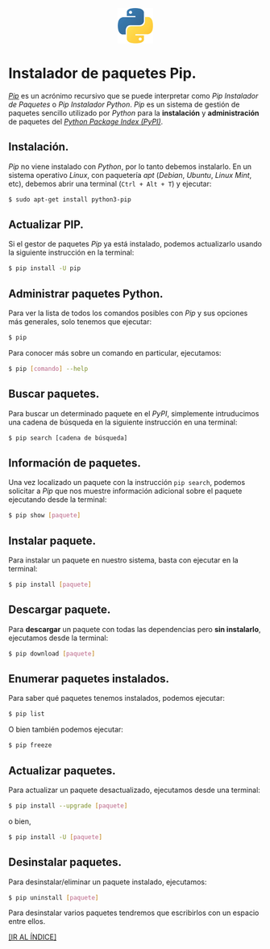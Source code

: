 <p align = "center">
    <img src = "imagenes/logo_python.jpeg" />
</p>

# Instalador de paquetes Pip.

[*Pip*](https://es.wikipedia.org/wiki/Pip_(administrador_de_paquetes)) es un acrónimo recursivo que se puede interpretar como *Pip Instalador de Paquetes* o *Pip Instalador Python*. *Pip* es un sistema de gestión de paquetes sencillo utilizado por *Python* para la **instalación** y **administración** de paquetes del [*Python Package Index (PyPI)*](https://es.wikipedia.org/wiki/Python_Package_Index).

## Instalación.

*Pip* no viene instalado con *Python*, por lo tanto debemos instalarlo. En un sistema operativo *Linux*, con paquetería *apt* (*Debian*, *Ubuntu*, *Linux Mint*, etc), debemos abrir una terminal (`Ctrl + Alt + T`) y ejecutar:
```bash
$ sudo apt-get install python3-pip
```

## Actualizar PIP.

Si el gestor de paquetes *Pip* ya está instalado, podemos actualizarlo usando la siguiente instrucción en la terminal:
```bash
$ pip install -U pip
```

## Administrar paquetes Python.

Para ver la lista de todos los comandos posibles con *Pip* y sus opciones más generales, solo tenemos que ejecutar:
```bash
$ pip
```

Para conocer más sobre un comando en particular, ejecutamos:
```bash
$ pip [comando] --help
```

## Buscar paquetes.

Para buscar un determinado paquete en el *PyPI*, simplemente intruducimos una cadena de búsqueda en la siguiente instrucción en una terminal: 
```bash
$ pip search [cadena de búsqueda]
```

## Información de paquetes.

Una vez localizado un paquete con la instrucción `pip search`, podemos solicitar a *Pip* que nos muestre información adicional sobre el paquete ejecutando desde la terminal:
```bash
$ pip show [paquete]
```

## Instalar paquete.

Para instalar un paquete en nuestro sistema, basta con ejecutar en la terminal:
```bash
$ pip install [paquete]
```

## Descargar paquete.

Para **descargar** un paquete con todas las dependencias pero **sin instalarlo**, ejecutamos desde la terminal:
```bash
$ pip download [paquete]
```

## Enumerar paquetes instalados.

Para saber qué paquetes tenemos instalados, podemos ejecutar:
```bash
$ pip list
```
O bien también podemos ejecutar:
```bash
$ pip freeze
```

## Actualizar paquetes.

Para actualizar un paquete desactualizado, ejecutamos desde una terminal:
```bash
$ pip install --upgrade [paquete]
```
o bien,
```bash
$ pip install -U [paquete]
```

## Desinstalar paquetes.

Para desinstalar/eliminar un paquete instalado, ejecutamos:
```bash
$ pip uninstall [paquete]
```
Para desinstalar varios paquetes tendremos que escribirlos con un espacio entre ellos.

<a href = "https://github.com/ejdecena/tutorial_python">[IR AL ÍNDICE]</a>